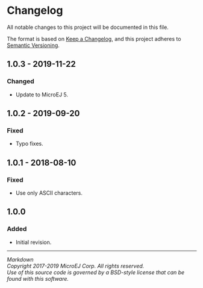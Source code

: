 # Changelog

All notable changes to this project will be documented in this file.

The format is based on [Keep a Changelog](https://keepachangelog.com/en/1.0.0/),
and this project adheres to [Semantic Versioning](https://semver.org/spec/v2.0.0.html).

## 1.0.3 - 2019-11-22

### Changed

  - Update to MicroEJ 5.

## 1.0.2 - 2019-09-20

### Fixed

  - Typo fixes.

## 1.0.1 - 2018-08-10

### Fixed

  - Use only ASCII characters.

## 1.0.0

### Added

  - Initial revision.

---  
_Markdown_   
_Copyright 2017-2019 MicroEJ Corp. All rights reserved._  
_Use of this source code is governed by a BSD-style license that can be found with this software._  
